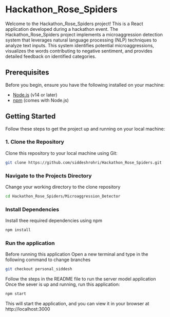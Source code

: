 # Hackathon_Rose_Spiders

Welcome to the Hackathon_Rose_Spiders project! This is a React application developed during a hackathon event. The Hackathon_Rose_Spiders project implements a microaggression detection system that leverages natural language processing (NLP) techniques to analyze text inputs. This system identifies potential microaggressions, visualizes the words contributing to negative sentiment, and provides detailed feedback on identified categories.

## Prerequisites

Before you begin, ensure you have the following installed on your machine:

- [Node.js](https://nodejs.org/) (v14 or later)
- [npm](https://www.npmjs.com/) (comes with Node.js)

## Getting Started

Follow these steps to get the project up and running on your local machine:

### 1. Clone the Repository

Clone this repository to your local machine using Git:

```bash
git clone https://github.com/siddeshrohri/Hackathon_Rose_Spiders.git
```
### Navigate to the Projects Directory
Change your working directory to the clone repository
```bash
cd Hackathon_Rose_Spiders/Microaggression_Detector
```
### Install Dependencies
Install thee required dependencies using npm
```bash
npm install
```
### Run the application
Before running this application
Open a new terminal and type in the following command to change branches
```bash
git checkout personal_siddesh
```
Follow the steps in the README file to run the server model application
Once the sever is up and running, run this application:
```bash
npm start
```
This will start the application, and you can view it in your browser at http://localhost:3000

